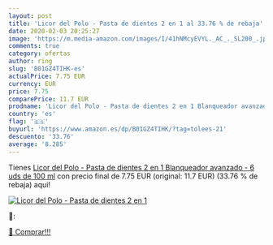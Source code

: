```yaml
---
layout: post
title: 'Licor del Polo - Pasta de dientes 2 en 1 al 33.76 % de rebaja'
date: 2020-02-03 20:25:27
image: 'https://m.media-amazon.com/images/I/41hNMcyEVYL._AC_._SL200_.jpg'
comments: true
category: ofertas
author: ring
slug: 'B01GZ4TIHK-es'
actualPrice: 7.75 EUR
currency: EUR
price: 7.75
comparePrice: 11.7 EUR
prodname: 'Licor del Polo - Pasta de dientes 2 en 1 Blanqueador avanzado - 6 uds de 100 ml'
country: 'es'
flag: '🇪🇸'
buyurl: 'https://www.amazon.es/dp/B01GZ4TIHK/?tag=tolees-21'
descuento: '33.76'
average: '8.285'
---
```


Tienes [Licor del Polo - Pasta de dientes 2 en 1 Blanqueador avanzado - 6 uds de 100 ml](https://www.amazon.es/dp/B01GZ4TIHK/?tag=tolees-21) con precio final de  7.75 EUR (original: 11.7 EUR) (33.76 %  de rebaja) aqui!

[![Licor del Polo - Pasta de dientes 2 en 1](https://m.media-amazon.com/images/I/41hNMcyEVYL._AC_._SL200_.jpg)](https://www.amazon.es/dp/B01GZ4TIHK/?tag=tolees-21)

🔎:


[🛒 Comprar!!!](https://www.amazon.es/dp/B01GZ4TIHK/?tag=tolees-21)
